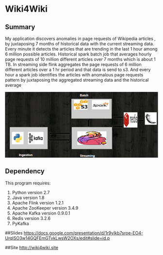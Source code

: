 # Wiki4Wiki


## Summary
  My application discovers anomalies in page requests of Wikipedia articles , by juxtaposing 7 months of historical data with the current streaming data. Every minute it detects the articles that are trending in the last 1 hour among 6 million possible articles.  Historical spark batch job that averages hourly page requests of 10 million different articles over 7 months which is about 1 TB. In streaming side flink aggregates the page requests of 6 million different articles over a 1 hr period and that data is send to s3. And every hour a spark job identifies the articles with anomalous page requests pattern by juxtaposing the aggregated streaming data and the historical average

![alt text](https://github.com/aj399/Wiki4Wiki/blob/master/pipeline.PNG "PipeLine")

## Dependency

This program requires:

1. Python version 2.7
2. Java version 1.8
3. Apache Flink version 1.2.1
4. Apache ZooKeeper version 3.4.9
5. Apache Kafka version 0.9.0.1
6. Redis version 3.2.6
7. PyKafka

##Slides
https://docs.google.com/presentation/d/1r9yIkb7sroe-EO4-UrqISO3w14GQFEmGTvkLwsW2OXs/edit#slide=id.p

##Site
http://wiki4wiki.site

